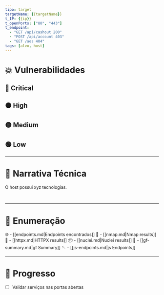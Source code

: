 ```yaml
---
tipo: target
targetName: {{targetName}}
t_IP: {{ip}}
t_openPorts: ["80", "443"]
t_endpoint:
  - "GET /api/cashout 200"
  - "POST /api/account 403"
  - "GET /aes 404"
tags: [alvo, host]
---
```


# 💥 Vulnerabilidades

## 🔴 Critical
## 🟠 High
## 🟡 Medium
## 🟢 Low

---

# 📘 Narrativa Técnica

O host possui xyz tecnologias.

<br>

---
# 🔢 Enumeração

🌐 -  [[endpoints.md|Endpoints encontrados]]
🧹 -  [[nmap.md|Nmap results]]
🛜 -  [[httpx.md|HTTPX results]]
📦 -  [[nuclei.md|Nuclei results]]
🧪 -  [[gf-summary.md|gf Summary]]
🪡 -  [[js-endpoints.md|js Endpoints]]
<br>

---
# 🚩 Progresso

- [ ] Validar serviços nas portas abertas
